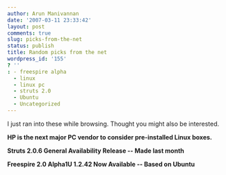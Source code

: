 ```yaml
---
author: Arun Manivannan
date: '2007-03-11 23:33:42'
layout: post
comments: true
slug: picks-from-the-net
status: publish
title: Random picks from the net
wordpress_id: '155'
? ''
: - freespire alpha
  - linux
  - linux pc
  - struts 2.0
  - Ubuntu
  - Uncategorized
---
```


I just ran into these while browsing. Thought you might also be interested.

**HP is the next major PC vendor to consider pre-installed Linux boxes.**

**Struts 2.0.6 General Availability Release -- Made last month**

**Freespire 2.0 Alpha1U 1.2.42 Now Available -- Based on Ubuntu**

